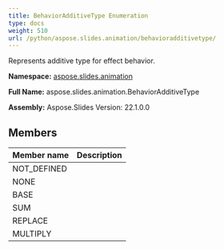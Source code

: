 ```yaml
---
title: BehaviorAdditiveType Enumeration
type: docs
weight: 510
url: /python/aspose.slides.animation/behavioradditivetype/
---
```


Represents additive type for effect behavior.

**Namespace:** [aspose.slides.animation](/python/aspose.slides.animation/)

**Full Name:** aspose.slides.animation.BehaviorAdditiveType

**Assembly:**  Aspose.Slides Version: 22.1.0.0

## **Members**
|**Member name**|**Description**|
| :- | :- |
|NOT_DEFINED||
|NONE||
|BASE||
|SUM||
|REPLACE||
|MULTIPLY||
